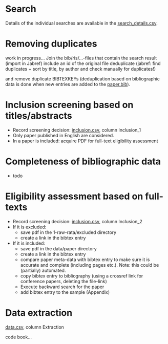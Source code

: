 # Search

Details of the individual searches are available in the [search_details.csv](search/search_details.csv).


# Removing duplicates

work in progress...
Join the bib/ris/...-files that contain the search result (import in Jabref)
include an id of the original file
deduplicate (jabref: find duplicates + sort by title, by author and check manually for duplicates!)

and remove duplicate BIBTEXKEYs (deduplication based on bibliographic data is done when new entries are added to the [paper.bib](data/paper.bib)).


# Inclusion screening based on titles/abstracts

- Record screening decision: [inclusion.csv](inclusion.csv), column Inclusion_1
- Only paper published in English are considered.
- In a paper is included: acquire PDF for full-text eligibility assessment

#  Completeness of bibliographic data

- todo

# Eligibility assessment based on full-texts

- Record screening decision: [inclusion.csv](inclusion.csv), column Inclusion_2
- If it is excluded:
  - save pdf in the 1-raw-rata/excluded directory
  - create a link in the bibtex entry
- If it is included:
  - save pdf in the data/paper directory
  - create a link in the bibtex entry
  - compare paper meta-data with bibtex entry to make sure it is accurate and complete (including pages etc.). Note: this could be (partially) automated.
  - copy bibtex entry to bibliography (using a crossref link for conference papers, deleting the file-link)
  - Execute backward search for the paper
  - add bibtex entry to the sample (Appendix)

# Data extraction

[data.csv](data.csv), column Extraction


code book...
